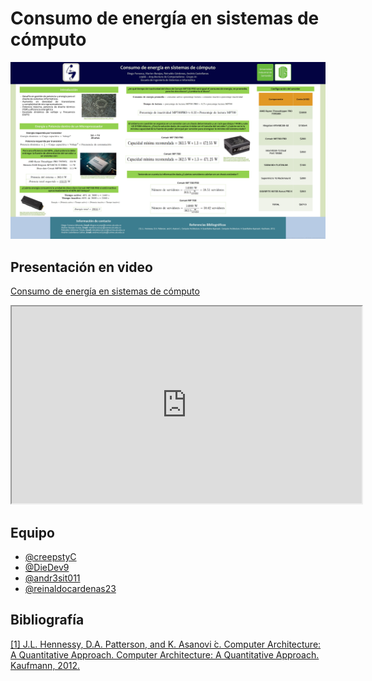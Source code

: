 # Consumo de energía en sistemas de cómputo

<p align="center">
<img src="Slide1.jpg">
</p>

## Presentación en video
[Consumo de energía en sistemas de cómputo](https://www.youtube.com/watch?v=SwpbAph4-1o)

<iframe width="560" height="315" src="https://www.youtube.com/embed/SwpbAph4-1o?si=R4PbBON8LMGOmOVj"></iframe>

## Equipo

- [@creepstyC](https://github.com/creepstyC)
- [@DieDev9](https://github.com/DieDev9)
- [@andr3sit011](https://github.com/%20andr3sit011e)
- [@reinaldocardenas23](https://github.com/reinaldocardenas23)

## Bibliografía
[[1] J.L. Hennessy, D.A. Patterson, and K. Asanovi ́c. Computer Architecture: A Quantitative Approach. Computer Architecture: A Quantitative Approach. Kaufmann, 2012.​](https://books.google.com.co/books/about/Computer_Architecture.html?id=v3-1hVwHnHwC&redir_esc=y)

